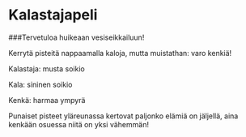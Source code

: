 # Kalastajapeli
###Tervetuloa huikeaan vesiseikkailuun!

Kerrytä pisteitä nappaamalla kaloja, mutta muistathan: varo kenkiä!


Kalastaja: musta soikio

Kala: sininen soikio

Kenkä: harmaa ympyrä


Punaiset pisteet yläreunassa kertovat paljonko elämiä on jäljellä, aina kenkään osuessa niitä on yksi vähemmän!
